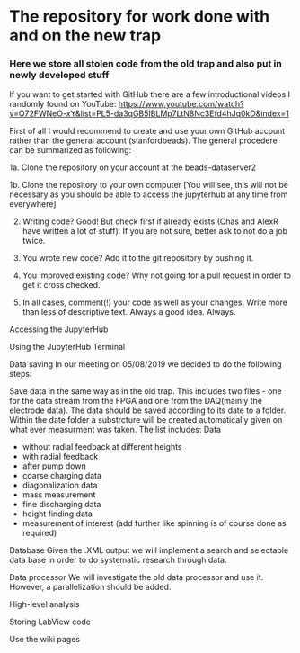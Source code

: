 # The repository for work done with and on the new trap
### Here we store all stolen code from the old trap and also put in newly developed stuff

If you want to get started with GitHub there are a few introductional videos I randomly found on YouTube:
https://www.youtube.com/watch?v=O72FWNeO-xY&list=PL5-da3qGB5IBLMp7LtN8Nc3Efd4hJq0kD&index=1

First of all I would recommend to create and use your own GitHub account rather than the general account (stanfordbeads). The general procedere can be summarized as following:

1a. Clone the repository on your account at the beads-dataserver2 

1b. Clone the repository to your own computer [You will see, this will not be necessary as you should be able to access the jupyterhub at any time from everywhere]

2. Writing code? Good! But check first if already exists (Chas and AlexR have written a lot of stuff). If you are not sure, better ask to not do a job twice. 

3. You wrote new code? Add it to the git repository by pushing it.

4. You improved existing code? Why not going for a pull request in order to get it cross checked.

5. In all cases, comment(!) your code as well as your changes. Write more than less of descriptive text. Always a good idea. Always.

Accessing the JupyterHub

Using the JupyterHub Terminal

Data saving
In our meeting on 05/08/2019 we decided to do the following steps:

Save data in the same way as in the old trap. This includes two files - one for the data stream from the FPGA and one from the DAQ(mainly the electrode data). The data should be saved according to its date to a folder. Within the date folder a substrcture will be created automatically given on what ever measurment was taken. The list includes:
Data
- without radial feedback at different heights
- with radial feedback
- after pump down
- coarse charging data
- diagonalization data
- mass measurement
- fine discharging data
- height finding data
- measurement of interest
(add further like spinning is of course done as required)

Database
Given the .XML output we will implement a search and selectable data base in order to do systematic research through data. 

Data processor
We will investigate the old data processor and use it. However, a parallelization should be added.

High-level analysis

Storing LabView code

Use the wiki pages

